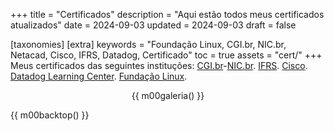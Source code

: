 +++
title = "Certificados"
description = "Aqui estão todos meus certificados atualizados"
date = 2024-09-03
updated = 2024-09-03
draft = false

[taxonomies]
[extra]
keywords = "Foundação Linux, CGI.br, NIC.br, Netacad, Cisco, IFRS, Datadog, Certificado"
toc = true
assets = "cert/"
+++
Meus certificados das seguintes instituções: [CGI.br](https://cgi.br/)-[NIC.br](https://nic.br/). [IFRS](https://ifrs.edu.br). [Cisco](https://www.netacad.com/). [Datadog Learning Center](https://learn.datadoghq.com/). [Fundação Linux](https://trainingportal.linuxfoundation.org/).

<div style="text-align: center;">

{{ m00galeria() }}

</div>
{{ m00backtop() }}
